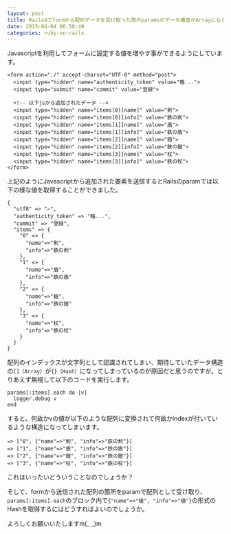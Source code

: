 ```yaml
---
layout: post
title: Rails4でformから配列データを受け取った際のparamsのデータ構造がArrayにならない。
date: 2015-04-04 06:50:49
categories: ruby-on-rails
---
```

<!-- {% raw %} -->
<p>Javascriptを利用してフォームに設定する値を増やす事ができるようにしています。</p>

<pre><code>&lt;form action="./" accept-charset="UTF-8" method="post"&gt;
  &lt;input type="hidden" name="authenticity_token" value="略..."&gt;
  &lt;input type="submit" name="commit" value="登録"&gt;

  &lt;!-- 以下jsから追加されたデータ --&gt;     
  &lt;input type="hidden" name="items[0][name]" value="剣"&gt;
  &lt;input type="hidden" name="items[0][info]" value="鉄の剣"&gt;
  &lt;input type="hidden" name="items[1][name]" value="盾"&gt;
  &lt;input type="hidden" name="items[1][info]" value="鉄の盾"&gt;
  &lt;input type="hidden" name="items[2][name]" value="鎧"&gt;
  &lt;input type="hidden" name="items[2][info]" value="鉄の鎧"&gt;
  &lt;input type="hidden" name="items[3][name]" value="杖"&gt;
  &lt;input type="hidden" name="items[3][info]" value="鉄の杖"&gt;
&lt;/form&gt;
</code></pre>

<p>上記のようにJavascriptから追加された要素を送信するとRailsのparamでは以下の様な値を取得することができました。</p>

<pre><code>{
  "utf8" =&gt; "✓",
  "authenticity_token" =&gt; "略...",
  "commit" =&gt; "登録",
  "items" =&gt; {
    "0" =&gt; {
      "name"=&gt;"剣",
      "info"=&gt;"鉄の剣"
    },
    "1" =&gt; {
      "name"=&gt;"盾",
      "info"=&gt;"鉄の盾"
    },
    "2" =&gt; {
      "name"=&gt;"鎧",
      "info"=&gt;"鉄の鎧"
    },
    "3" =&gt; {
      "name"=&gt;"杖",
      "info"=&gt;"鉄の杖"
    }
  }
}
</code></pre>

<p>配列のインデックスが文字列として認識されてしまい、期待していたデータ構造の<code>[]（Array）</code>が<code>{}（Hash）</code>になってしまっているのが原因だと思うのですが。とりあえず無視して以下のコードを実行します。</p>

<pre><code>params[:items].each do |v|
  logger.debug v
end
</code></pre>

<p>すると、何故かvの値が以下のような配列に変換されて何故かindexが付いているような構造になってしまいます。</p>

<pre><code>=&gt; ["0", {"name"=&gt;"剣", "info"=&gt;"鉄の剣"}]
=&gt; ["1", {"name"=&gt;"盾", "info"=&gt;"鉄の盾"}]
=&gt; ["2", {"name"=&gt;"鎧", "info"=&gt;"鉄の鎧"}]
=&gt; ["3", {"name"=&gt;"杖", "info"=&gt;"鉄の杖"}]
</code></pre>

<p>これはいったいどういうことなのでしょうか？</p>

<p>そして、formから送信された配列の箇所をparamで配列として受け取り、<code>params[:items].each</code>のブロック内で<code>{"name"=&gt;"値", "info"=&gt;"値"}</code>の形式のHashを取得するにはどうすればよいのでしょうか。</p>

<p>よろしくお願いいたしますm(_ _)m</p>
<!-- {% endraw %} -->
